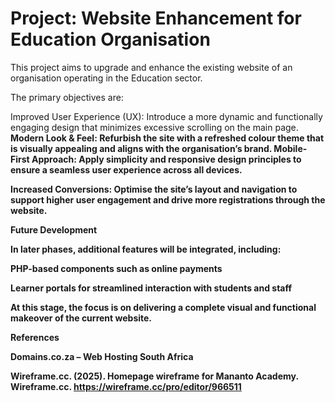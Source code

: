 # Project: Website Enhancement for Education Organisation

This project aims to upgrade and enhance the existing website of an organisation operating in the Education sector.

The primary objectives are:

  Improved User Experience (UX): Introduce a more dynamic and functionally engaging design that minimizes excessive scrolling on the main page.<b/>
  Modern Look & Feel: Refurbish the site with a refreshed colour theme that is visually appealing and aligns with the organisation’s brand.<b/>
  Mobile-First Approach: Apply simplicity and responsive design principles to ensure a seamless user experience across all devices.<b/>

Increased Conversions: Optimise the site’s layout and navigation to support higher user engagement and drive more registrations through the website.

Future Development

In later phases, additional features will be integrated, including:

PHP-based components such as online payments

Learner portals for streamlined interaction with students and staff

At this stage, the focus is on delivering a complete visual and functional makeover of the current website.

References

Domains.co.za – Web Hosting South Africa

Wireframe.cc. (2025). Homepage wireframe for Mananto Academy. Wireframe.cc. https://wireframe.cc/pro/editor/966511
